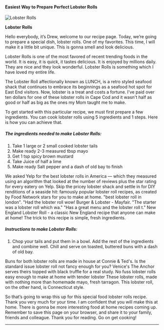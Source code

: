             

#### Easiest Way to Prepare Perfect Lobster Rolls

![Lobster Rolls](https://img-global.cpcdn.com/recipes/9173adf363d890ed/751x532cq70/lobster-rolls-recipe-main-photo.jpg)

**Lobster Rolls**

Hello everybody, it’s Drew, welcome to our recipe page. Today, we’re going to prepare a special dish, lobster rolls. One of my favorites. This time, I will make it a little bit unique. This is gonna smell and look delicious.

Lobster Rolls is one of the most favored of recent trending foods in the world. It is easy, it is quick, it tastes delicious. It is enjoyed by millions daily. They are nice and they look wonderful. Lobster Rolls is something which I have loved my entire life.

The Lobster Roll affectionally known as LUNCH, is a retro styled seafood shack that continues to embrace its beginnings as a seafood hot spot for East End visitors. Now, lobster is a treat and costs a fortune. I've paid over ten dollars for one of these lobster rolls in Cape Cod and it wasn't half as good or half as big as the ones my Mom taught me to make.

To get started with this particular recipe, we must first prepare a few ingredients. You can cook lobster rolls using 5 ingredients and 1 steps. Here is how you can achieve that.

##### The ingredients needed to make Lobster Rolls:

1.  Take 1 large or 2 small cooked lobster tails
2.  Make ready 2-3 measured tbsp mayo
3.  Get 1 tsp spicy brown mustard
4.  Take Juice of half a lime
5.  Make ready Salt pepper and a dash of old bay to finish

We asked Yelp for the best lobster rolls in America — which they measured using an algorithm that looked at the number of reviews plus the star rating for every eatery on Yelp. Skip the pricey lobster shack and settle in for DIY renditions of a seaside hit: famously popular lobster roll recipes, as created by Food Network stars for you to make at home. "best lobster roll in london". "Had the lobster roll wow! Burger & Lobster - Mayfair. "The starter was a lobster roll which wa." "Has a great menu and the lobster roll t." New England Lobster Roll - a classic New England recipe that anyone can make at home! The trick to this recipe is simple, fresh ingredients.

##### Instructions to make Lobster Rolls:

1.  Chop your tails and put them in a bowl. Add the rest of the ingredients and combine well. Chill and serve on toasted, buttered buns with a dash of old bay.

Buns for both lobster rolls are made in house at Connie & Ted's. Is the standard issue lobster roll not fancy enough for you? Venice's The Anchor serves theirs topped with black truffle for a real study. No fuss lobster rolls easy enough to make at home with tender lobster These lobster rolls, made with nothing more than homemade mayo, fresh tarragon. This lobster roll, on the other hand, is Connecticut style.

So that’s going to wrap this up for this special food lobster rolls recipe. Thank you very much for your time. I am confident that you will make this at home. There is gonna be more interesting food at home recipes coming up. Remember to save this page on your browser, and share it to your family, friends and colleague. Thank you for reading. Go on get cooking!

* * *